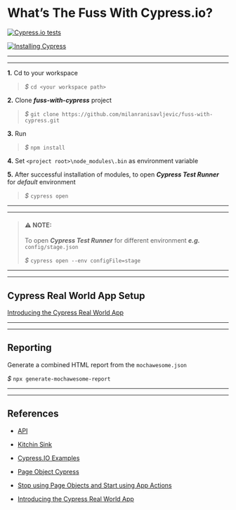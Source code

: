 # **What’s The Fuss With Cypress.io?** 

[![Cypress.io tests](https://img.shields.io/badge/cypress.io-tests-green.svg?style=flat-square)](https://cypress.io)

[![Installing Cypress](https://blog.davidjeddy.com/wp-content/uploads/2018/07/cypress_header.png)](https://docs.cypress.io/)

---
---

**1.** Cd to your workspace

> _$_ `cd <your workspace path>`

**2.** Clone ***fuss-with-cypress*** project

> _$_ `git clone https://github.com/milanranisavljevic/fuss-with-cypress.git`

**3.** Run

> _$_ `npm install`

**4.** Set `<project root>\node_modules\.bin` as environment variable

**5.** After successful installation of modules, to open _**Cypress Test Runner**_ for _default_  environment

> _$_ `cypress open`

---
---

> #### **⚠ NOTE:**
> To open _**Cypress Test Runner**_ for different environment _**e.g.**_ `config/stage.json`<br>
>
>_$_ `cypress open --env configFile=stage`

---
---

## **Cypress Real World App Setup**

[Introducing the Cypress Real World App](https://www.cypress.io/blog/2020/06/11/introducing-the-cypress-real-world-app/#header)

---
---

## **Reporting**

Generate a combined HTML report from the `mochawesome.json`

_$_ `npx generate-mochawesome-report`

---
---

## **References**

- [API](https://docs.cypress.io/api/api/table-of-contents.html)

- [Kitchin Sink](https://example.cypress.io/commands/querying)

- [Cypress.IO Examples ](https://docs.cypress.io/examples/examples/recipes.html#Fundamentals)

- [Page Object Cypress](https://medium.com/reactbrasil/deep-diving-pageobject-pattern-and-using-it-with-cypress-e60b9d7d0d91)

- [Stop using Page Objects and Start using App Actions](https://www.cypress.io/blog/2019/01/03/stop-using-page-objects-and-start-using-app-actions/)

- [Introducing the Cypress Real World App](https://www.cypress.io/blog/2020/06/11/introducing-the-cypress-real-world-app/#header)
